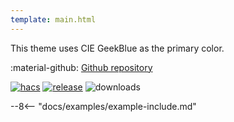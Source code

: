 ```yaml
---
template: main.html
---
```


This theme uses CIE GeekBlue as the primary color.

:material-github: [Github repository][m3-theme-github-url]

[![hacs][hacs-badge]][hacs-url]
[![release][release-badge]][release-url]
![downloads][downloads-badge]

--8<-- "docs/examples/example-include.md"

<!--- References to pictures... --->

[M3 Palettes]: ../assets/screenshots/m3-theme-c10-palettes.png
[M3 Surfaces]: ../assets/screenshots/m3-theme-c10-surfaces.png
[M3 Light]: ../assets/screenshots/m3-theme-c10-light.png
[M3 Dark]: ../assets/screenshots/m3-theme-c10-dark.png

[M3 Example Light]: ../assets/screenshots/m3-example-c10-light.png
[M3 Example Dark]: ../assets/screenshots/m3-example-c10-dark.png

<!--- References to external links... --->

[sak-example-12-url]: https://swiss-army-knife.docs.amoebelabs.com/examples/example-12/
[m3-theme-github-url]: https://github.com/AmoebeLabs/HA-Theme_M3-c10-geekblue

<!-- Badges -->

[hacs-url]: https://github.com/hacs/default
[hacs-badge]: https://img.shields.io/badge/HACS-Default-41BDF5.svg?style=for-the-badge
[release-badge]: https://img.shields.io/github/v/release/AmoebeLabs/HA-Theme_M3-c10-geekblue?style=for-the-badge
[downloads-badge]: https://img.shields.io/github/downloads/AmoebeLabs/HA-Theme_M3-c10-geekblue/total?style=for-the-badge


<!-- References -->

[home-assistant]: https://www.home-assistant.io/
[home-assitant-theme-docs]: https://www.home-assistant.io/integrations/frontend/#defining-themes
[hacs]: https://hacs.xyz
[release-url]: https://github.com/AmoebeLabs/HA-Theme_M3-c10-geekblue/releases
[sak-docs-url]: https://swiss-army-knife.docs.amoebelabs.com/
